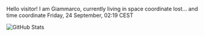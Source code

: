 Hello visitor! I am Giammarco, currently living in space coordinate lost... and time coordinate Friday, 24 September, 02:19 CEST

![GitHub Stats](https://github-readme-stats.vercel.app/api?username=grcasanova)
